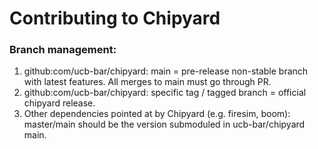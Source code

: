 Contributing to Chipyard
=============================

### Branch management:

1) github:com/ucb-bar/chipyard: main = pre-release non-stable branch with latest features. All merges to main must go through PR.
2) github:com/ucb-bar/chipyard: specific tag / tagged branch = official chipyard release.
3) Other dependencies pointed at by Chipyard (e.g. firesim, boom): master/main should be the version submoduled in ucb-bar/chipyard main.
